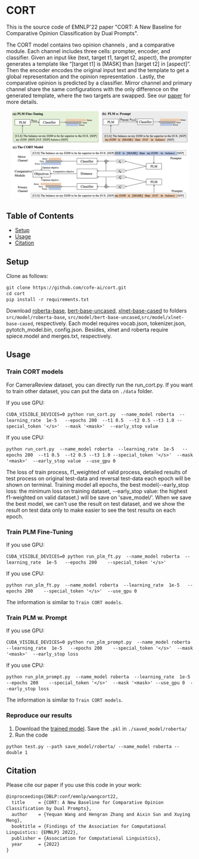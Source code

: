 # CORT

This is the source code of EMNLP'22 paper "CORT: A New Baseline for Comparative Opinion Classification by Dual Prompts".

The CORT model contains two opinion channels , and a comparative module. Each channel includes three cells: prompter, encoder, and classifier. Given an input like (text, target t1, target t2, aspect), the prompter generates a template like “[target t1] is [MASK] than [target t2] in [aspect]”. Then the encoder encodes the original input text and the template to get a global representation and the opinion representation . Lastly, the comparative opinion is predicted by a classifier. Mirror channel and primary channel share the same configurations with the only difference on the generated template, where the two targets are swapped. See our [paper](https://openreview.net/forum?id=r0U2xA4SZER) for more details.
<p align="center"><img width="95%" src="imgs/cort.jpg" /></p>

## Table of Contents
- [Setup](#Setup)
- [Usage](#Usage)
- [Citation](#Citation)

## Setup
Clone as follows:

```
git clone https://github.com/cofe-ai/cort.git
cd cort
pip install -r requirements.txt
```

Download [roberta-base](https://huggingface.co/roberta-base/tree/main), [bert-base-uncased](https://huggingface.co/bert-base-uncased/tree/main), [xlnet-base-cased](https://huggingface.co/xlnet-base-cased/tree/main) to folders `src/model/roberta-base`, `src/model/bert-base-uncased`,`src/model/xlnet-base-cased`, respectively. Each model requires vocab.json, tokenizer.json, pytotch_model.bin, config.json. Besides, xlnet and roberta require spiece.model and merges.txt, respectively.


## Usage
### Train CORT models
For CameraReview dataset, you can directly run the run_cort.py.  If you want to train other dataset, you can put the data on `./data` folder.

If you use GPU:
```
CUDA_VISIBLE_DEVICES=0 python run_cort.py  --name_model roberta  --learning_rate  1e-5   --epochs 200  --t1 0.5  --t2 0.5 --t3 1.0 --special_token '</s>'  --mask '<mask>'  --early_stop value
```
If you use CPU:
```
python run_cort.py  --name_model roberta  --learning_rate  1e-5   --epochs 200  --t1 0.5  --t2 0.5 --t3 1.0 --special_token '</s>'  --mask '<mask>'  --early_stop value  --use_gpu 0
```
The loss of train process, f1_weighted of valid process, detailed results of test process on original test-data and reversal test-data each epoch will be shown on terminal. Training model all epochs, the best model(--early_stop loss: the minimum loss on training dataset, --early_stop value: the highest f1-weighted on valid dataset.) will be save on 'save_model/'. When we save the best model, we can't use the result on test dataset, and we show the result on test data only to make easier to see the test results on each epoch. 
### Train PLM Fine-Tuning
If you use GPU:
```
CUDA_VISIBLE_DEVICES=0 python run_plm_ft.py  --name_model roberta  --learning_rate  1e-5   --epochs 200    --special_token '</s>'  
```
If you use CPU:
```
python run_plm_ft.py  --name_model roberta  --learning_rate  1e-5   --epochs 200    --special_token '</s>'  --use_gpu 0 
```
The information is similar to ```Train CORT models```.
### Train PLM w. Prompt

If you use GPU:
```
CUDA_VISIBLE_DEVICES=0 python run_plm_prompt.py  --name_model roberta  --learning_rate  1e-5   --epochs 200    --special_token '</s>'  --mask '<mask>'  --early_stop loss
```

If you use CPU:
```
python run_plm_prompt.py  --name_model roberta  --learning_rate  1e-5   --epochs 200    --special_token '</s>'  --mask '<mask>' --use_gpu 0  --early_stop loss
```
The information is similar to ```Train CORT models```.

### Reproduce our results
1. Download the [trained model](https://drive.google.com/drive/folders/1DQAjyXNeEfl3dzNGRNcfSTFdqwqLljo2?usp=sharing). Save the ```.pkl``` in ```./saved_model/roberta/```
2. Run the code
```
python test.py --path save_model/roberta/ --name_model roberta --double 1
```


## Citation

Please cite our paper if you use this code in your work:

```
@inproceedings{DBLP:conf/emnlp/wangcort22,
  title     = {CORT: A New Baseline for Comparative Opinion Classification by Dual Prompts},
  author    = {Yequan Wang and Hengran Zhang and Aixin Sun and Xuying Meng},
  booktitle = {Findings of the Association for Computational Linguistics: {EMNLP} 2022},
  publisher = {Association for Computational Linguistics},
  year      = {2022}
}
```
